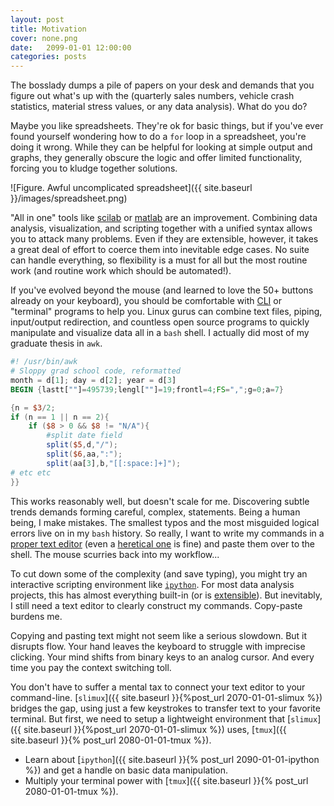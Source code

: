 ```yaml
---
layout: post
title: Motivation
cover: none.png
date:   2099-01-01 12:00:00
categories: posts
---
```


The bosslady dumps a pile of papers on your desk and demands that you figure out what's up with the (quarterly sales numbers, vehicle crash statistics, material stress values, or any data analysis).  What do you do?

Maybe you like spreadsheets.  They're ok for basic things, but if you've ever found yourself wondering how to do a `for` loop in a spreadsheet, you're doing it wrong.  While they can be helpful for looking at simple output and graphs, they generally obscure the logic and offer limited functionality, forcing you to  kludge together solutions.

![Figure. Awful uncomplicated spreadsheet]({{ site.baseurl }}/images/spreadsheet.png)

"All in one" tools like [scilab](http://scilab.org) or [matlab](http://matlab.com) are an improvement.  Combining data analysis, visualization, and scripting together with a unified syntax allows you to attack many problems.  Even if they are extensible, however, it takes a great deal of effort to coerce them into inevitable edge cases.  No suite can handle everything, so flexibility is a must for all but the most routine work (and routine work which should be automated!).

If you've evolved beyond the mouse (and learned to love the 50+ buttons already on your keyboard), you should be comfortable with [CLI](http://en.wikipedia.org/wiki/Command-line_interface) or "terminal" programs to help you.  Linux gurus can combine text files, piping, input/output redirection, and countless open source programs to quickly manipulate and visualize data all in a `bash` shell.  I actually did most of my graduate thesis in `awk`.

```awk
#! /usr/bin/awk
# Sloppy grad school code, reformatted
month = d[1]; day = d[2]; year = d[3]
BEGIN {lastt[""]=495739;lengl[""]=19;frontl=4;FS=",";g=0;a=7}

{n = $3/2;
if (n == 1 || n == 2){
    if ($8 > 0 && $8 != "N/A"){
        #split date field
        split($5,d,"/");
        split($6,aa,":");
        split(aa[3],b,"[[:space:]+]");
# etc etc
}}
```

This works reasonably well, but doesn't scale for me.  Discovering subtle trends demands forming careful, complex, statements.  Being a human being, I make mistakes.  The smallest typos and the most misguided logical errors live on in my `bash` history.  So really, I want to write my commands in a [proper text editor](http://vim.org) (even a [heretical one](http://gnu.org/software/emacs/) is fine) and paste them over to the shell.  The mouse scurries back into my workflow...

To cut down some of the complexity (and save typing), you might try an interactive scripting environment like [`ipython`](http://ipython.org).  For most data analysis projects, this has almost everything built-in (or is [extensible](http://python.org/pypi/ctypes)).  But inevitably, I still need a text editor to clearly construct my commands.  Copy-paste burdens me.

Copying and pasting text might not seem like a serious slowdown.  But it disrupts flow.  Your hand leaves the keyboard to struggle with imprecise clicking.  Your mind shifts from binary keys to an analog cursor.  And every time you pay the context switching toll.

You don't have to suffer a mental tax to connect your text editor to your command-line.  [`slimux`]({{ site.baseurl }}{%post_url 2070-01-01-slimux %}) bridges the gap, using just a few keystrokes to transfer text to your favorite terminal.  But first, we need to setup a lightweight environment that [`slimux`]({{ site.baseurl }}{%post_url 2070-01-01-slimux %}) uses, [`tmux`]({{ site.baseurl }}{% post_url 2080-01-01-tmux %}).

* Learn about [`ipython`]({{ site.baseurl }}{% post_url 2090-01-01-ipython %}) and get a handle on basic data manipulation.
* Multiply your terminal power with [`tmux`]({{ site.baseurl }}{% post_url 2080-01-01-tmux %}).
